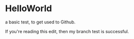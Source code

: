 # HelloWorld
a basic test, to get used to Github.

If you're reading this edit, then my branch test is successful.

